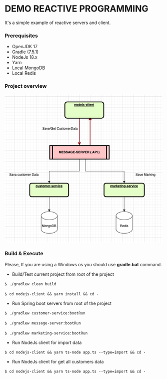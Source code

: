 # DEMO REACTIVE PROGRAMMING

It's a simple example of reactive servers and client.

### Prerequisites

- OpenJDK 17
- Gradle (7.5.1)
- NodeJs 18.x
- Yarn
- Local MongoDB
- Local Redis

### Project overview

![Overview of the project](Overview.png?raw=true "Overview of the project")

### Build & Execute
Please, If you are using a Windows os you should use **gradle.bat** command.

- Build/Test current project from root of the project
```
$ ./gradlew clean build

$ cd nodejs-client && yarn install && cd -
```

- Run Spring boot servers from root of the project
```
$ ./gradlew customer-service:bootRun 

$ ./gradlew message-server:bootRun    

$ ./gradlew marketing-service:bootRun  
```

- Run NodeJs client for import data 
```
$ cd nodejs-client && yarn ts-node app.ts --type=import && cd -
```

- Run NodeJs client for get all customers data
```
$ cd nodejs-client && yarn ts-node app.ts --type=import && cd -
```
